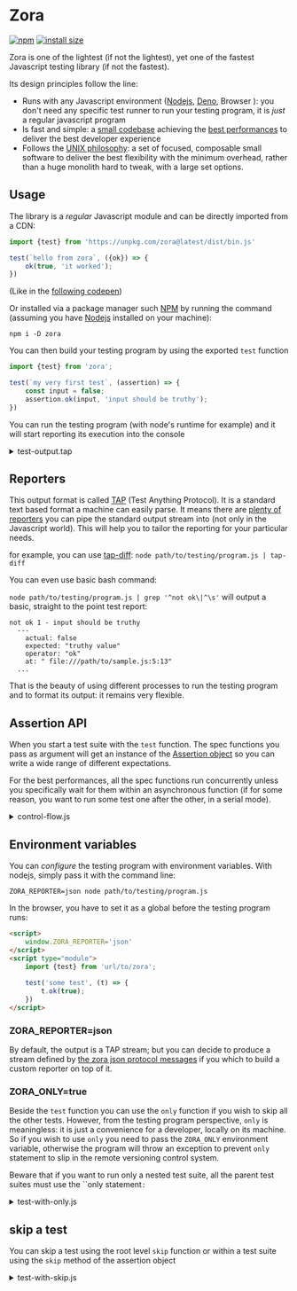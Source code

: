 # Zora

[![npm](https://badgen.net/npm/v/zora)](https://www.npmjs.com/package/zora)
[![install size](https://badgen.net/packagephobia/install/zora)](https://packagephobia.now.sh/result?p=zora)

Zora is one of the lightest (if not the lightest), yet one of the fastest Javascript testing library (if not the fastest). 

Its design principles follow the line:

* Runs with any Javascript environment ([Nodejs](https://nodejs.org/en/), [Deno](https://deno.land/), Browser ): you don't need any specific test runner to run your testing program, it is _just_ a regular javascript program
* Is fast and simple: a [small codebase](https://packagephobia.com/result?p=zora) achieving the [best performances](../perfs) to deliver the best developer experience
* Follows the [UNIX philosophy](https://en.wikipedia.org/wiki/Unix_philosophy): a set of focused, composable small software to deliver the best flexibility with the minimum overhead, rather than a huge monolith hard to tweak, with a large set options.

## Usage

The library is a _regular_ Javascript module and can be directly imported from a CDN:

```Javascript
import {test} from 'https://unpkg.com/zora@latest/dist/bin.js'

test(`hello from zora`, ({ok}) => {
    ok(true, 'it worked');
})
```

(Like in the [following codepen](https://codepen.io/lorenzofox3/pen/LYWOaYV?editors=1111))

Or installed via a package manager such [NPM](https://www.npmjs.com/) by running the command (assuming you have [Nodejs](https://nodejs.org/en/) installed on your machine):

``npm i -D zora``

You can then build your testing program by using the exported ``test`` function

```Javascript
import {test} from 'zora';

test(`my very first test`, (assertion) => {
    const input = false;
    assertion.ok(input, 'input should be truthy');
})

```

You can run the testing program (with node's runtime for example) and it will start reporting its execution into the console 

<details>
    <summary>test-output.tap</summary>

```TAP
TAP version 13
# my very first test
not ok 1 - input should be truthy
  ---
    actual: false
    expected: "truthy value"
    operator: "ok"
    at: " file:///path/to/sample.js:5:13"
  ...

1..1
# tests 1
# pass  0
# fail  1
# skip  0

```

</details>

## Reporters

This output format is called [TAP](https://testanything.org/tap-version-13-specification.html) (Test Anything Protocol). It is a standard text based format a machine can easily parse. It means there are [plenty of reporters](https://www.npmjs.com/search?q=tap%20reporter) you can pipe the standard output stream into (not only in the Javascript world). This will help you to tailor the reporting for your particular needs.

for example, you can use [tap-diff](https://www.npmjs.com/package/tap-diff):
``node path/to/testing/program.js | tap-diff``

You can even use basic bash command:

``node path/to/testing/program.js | grep '^not ok\|^\s'`` will output a basic, straight to the point test report:

```
not ok 1 - input should be truthy
  ---
    actual: false
    expected: "truthy value"
    operator: "ok"
    at: " file:///path/to/sample.js:5:13"
  ...
```

That is the beauty of using different processes to run the testing program and to format its output: it remains very flexible.

## Assertion API

When you start a test suite with the ``test`` function. The spec functions you pass as argument will get an instance of the [Assertion object](../assert) so you can write a wide range of different expectations.

For the best performances, all the spec functions run concurrently unless you specifically wait for them within an asynchronous function (if for some reason, you want to run some test one after the other, in a serial mode).

<details>
    <summary>control-flow.js</summary>

```Javascript
import {test} from 'zora';

let state = 0;

test('test 1', t => {
    t.ok(true);
    state++;
});

test('test 2', t => {
    //Maybe yes maybe no, you have no guarantee ! In this case it will work as everything is sync
    t.equal(state, 1);
});

//Same thing here even in nested tests
test('grouped', t => {
    let state = 0;

    t.test('test 1', t => {
        t.ok(true);
        state++;
    });

    t.test('test 2', t => {
        //Maybe yes maybe no, you have no guarantee ! In this case it will work as everything is sync
        t.equal(state, 1);
    });
});

//And
test('grouped', t=>{
    let state = 0;

    t.test('test 1', async t=>{
        t.ok(true);
        await wait(100);
        state++;
    });

    test('test 2', t=>{
        t.equal(state, 0, 'see the old state value as it will have started to run before test 1 is done');
    });
});

//But
test('grouped', async t => {
    let state = 0;

    //specifically WAIT for the end of this test before moving on !
    await t.test('test 1', async t => {
        t.ok(true);
        await wait(100);
        state++;
    });

    test('test 2', t => {
        t.equal(state, 1, 'see the updated value!');
    });
});
```

</details>


## Environment variables

You can _configure_ the testing program with environment variables. With nodejs, simply pass it with the command line:

``ZORA_REPORTER=json node path/to/testing/program.js``

In the browser, you have to set it as a global before the testing program runs:

```HTML
<script>
    window.ZORA_REPORTER='json'
</script>
<script type="module">
    import {test} from 'url/to/zora';
    
    test('some test', (t) => {
        t.ok(true);
    })
</script>
```

### ZORA_REPORTER=json

By default, the output is a TAP stream; but you can decide to produce a stream defined by [the zora json protocol messages](../reporters) if you which to build a custom reporter on top of it.

### ZORA_ONLY=true

Beside the ``test`` function you can use the ``only`` function if you wish to skip all the other tests. However, from the testing program perspective, ``only`` is meaningless: it is just a convenience for a developer, locally on its machine.  
So if you wish to use ``only`` you need to pass the ``ZORA_ONLY`` environment variable, otherwise the program will throw an exception to prevent ``only`` statement to slip in the remote versioning control system.

Beware that if you want to run only a nested test suite, all the parent test suites must use the ``only statement`:`

<details>
    <summary>test-with-only.js</summary>

```Javascript
import {only, test} from 'zora';

test('will be skipped', t => {
    t.ok(false);
})

only('some test', t => {
 
    // will be skipped as well
    t.test('some nested test', t => {
        t.ok(false);
    });
    
    // will run
    t.only('some other nested test', t => {
        t.ok(true);
    });
});
```

</details>

## skip a test

You can skip a test using the root level ``skip`` function or within a test suite using the ``skip`` method of the assertion object

<details>
    <summary>test-with-skip.js</summary>

```Javascript
import {skip, test} from 'zora';

skip('will be skipped', t => {
    t.ok(false);
})

test('some test', t => {
 
    // will be skipped as well
    t.skip('some nested test', t => {
        t.ok(false);
    });
    
    // will run
    t.test('some other nested test', t => {
        t.ok(true);
    });
});
```

</details>




